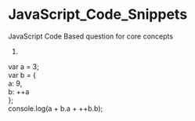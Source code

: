 # JavaScript_Code_Snippets
JavaScript Code Based question for core concepts


1.  
var a = 3;  
var b = {  
  a: 9,  
  b: ++a  
};  
console.log(a + b.a + ++b.b);  
